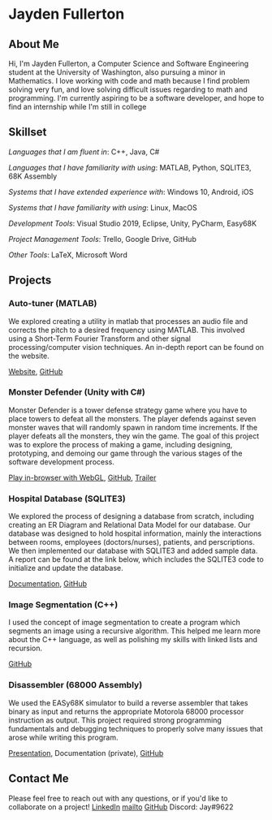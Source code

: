 # Jayden Fullerton

## About Me
Hi, I'm Jayden Fullerton, a Computer Science and Software Engineering student at the University of Washington, also pursuing a minor in Mathematics. I love working with code and math because I find problem solving very fun, and love solving difficult issues regarding to math and programming. I'm currently aspiring to be a software developer, and hope to find an internship while I'm still in college

## Skillset
*Languages that I am fluent in*:
C++, Java, C#

*Languages that I have familiarity with using*:
MATLAB, Python, SQLITE3, 68K Assembly

*Systems that I have extended experience with*:
Windows 10, Android, iOS

*Systems that I have familiarity with using*:
Linux, MacOS

*Development Tools*:
Visual Studio 2019, Eclipse, Unity, PyCharm, Easy68K

*Project Management Tools*:
Trello, Google Drive, GitHub

*Other Tools*:
LaTeX, Microsoft Word

## Projects

### Auto-tuner (MATLAB)
We explored creating a utility in matlab that processes an audio file and corrects the pitch to a desired frequency using MATLAB. This involved using a Short-Term Fourier Transform and other signal processing/computer vision techniques. An in-depth report can be found on the website.

[Website](https://lizzy.wiki/autotuner/), [GitHub](https://github.com/etcadinfinitum/autotuner)

### Monster Defender (Unity with C#)
Monster Defender is a tower defense strategy game where you have to place towers to defeat all the monsters. The player defends against seven monster waves that will randomly spawn in random time increments. If the player defeats all the monsters, they win the game. The goal of this project was to explore the process of making a game, including designing, prototyping, and demoing our game through the various stages of the software development process.

[Play in-browser with WebGL](https://vshaw18.github.io/MonsterDefenderWebGLFinal/), [GitHub](https://github.com/jaydenbf/CSS385_Game), [Trailer](https://www.youtube.com/watch?v=bebYx1-LdKY)

### Hospital Database (SQLITE3)
We explored the process of designing a database from scratch, including creating an ER Diagram and Relational Data Model for our database. Our database was designed to hold hospital information, mainly the interactions between rooms, employees (doctors/nurses), patients, and perscriptions. We then implemented our database with SQLITE3 and added sample data. A report can be found at the link below, which includes the SQLITE3 code to initialize and update the database.

[Documentation](https://github.com/jaydenbf/HospitalDatabase/blob/master/HospitalDatabase.pdf), [GitHub](https://github.com/jaydenbf/HospitalDatabase/)

### Image Segmentation (C++)
I used the concept of image segmentation to create a program which segments an image using a recursive algorithm. This helped me learn more about the C++ language, as well as polishing my skills with linked lists and recursion.

[GitHub](https://github.com/jaydenbf/CSS342-ImageSegmentation)

### Disassembler (68000 Assembly)
We used the EASy68K simulator to build a reverse assembler that takes binary as input and returns the appropriate Motorola 68000 processor instruction as output. This project required strong programming fundamentals and debugging techniques to properly solve many issues that arose while writing this program.

[Presentation](https://www.youtube.com/watch?v=ovDir4fM_DI), Documentation (private), [GitHub](https://github.com/jaydenbf/CSS422)

## Contact Me
Please feel free to reach out with any questions, or if you'd like to collaborate on a project!
[LinkedIn](https://www.linkedin.com/in/jbfullerton/)
[mailto](jbfullerton32@gmail.com)
[GitHub](https://github.com/jaydenbf/)
Discord: Jay#9622
